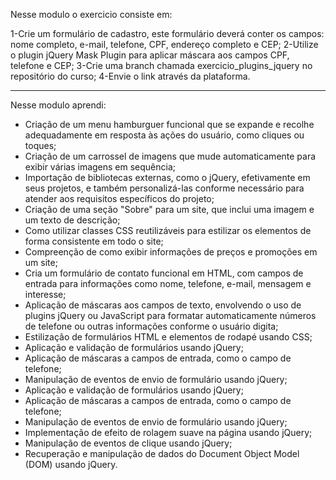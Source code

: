 Nesse modulo o exercicio consiste em:

1-Crie um formulário de cadastro, este formulário deverá conter os campos: nome completo, e-mail, telefone, CPF, endereço completo e CEP;
2-Utilize o plugin jQuery Mask Plugin para aplicar máscara aos campos CPF, telefone e CEP;
3-Crie uma branch chamada exercicio_plugins_jquery no repositório do curso;
4-Envie o link através da plataforma.

____________________________________________________________________________________________________________________________________________________________

Nesse modulo aprendi:

* Criação de um menu hamburguer funcional que se expande e recolhe adequadamente em resposta às ações do usuário, como cliques ou toques; 
* Criação de um carrossel de imagens que mude automaticamente para exibir várias imagens em sequência;
* Importação de bibliotecas externas, como o jQuery, efetivamente em seus projetos, e também personalizá-las conforme necessário para atender aos requisitos específicos do projeto;
* Criação de uma seção "Sobre" para um site, que inclui uma imagem e um texto de descrição;
* Como utilizar classes CSS reutilizáveis para estilizar os elementos de forma consistente em todo o site;
* Compreenção de como exibir informações de preços e promoções em um site;
* Cria um formulário de contato funcional em HTML, com campos de entrada para informações como nome, telefone, e-mail, mensagem e interesse; 
* Aplicação de máscaras aos campos de texto, envolvendo o uso de plugins jQuery ou JavaScript para formatar automaticamente números de telefone ou outras informações conforme o usuário digita;
* Estilização de formulários HTML e elementos de rodapé usando CSS;
* Aplicação e validação de formulários usando jQuery;
* Aplicação de máscaras a campos de entrada, como o campo de telefone;
* Manipulação de eventos de envio de formulário usando jQuery;
* Aplicação e validação de formulários usando jQuery;
* Aplicação de máscaras a campos de entrada, como o campo de telefone;
* Manipulação de eventos de envio de formulário usando jQuery;
* Implementação de efeito de rolagem suave na página usando jQuery;
* Manipulação de eventos de clique usando jQuery;
* Recuperação e manipulação de dados do Document Object Model (DOM) usando jQuery.

  
